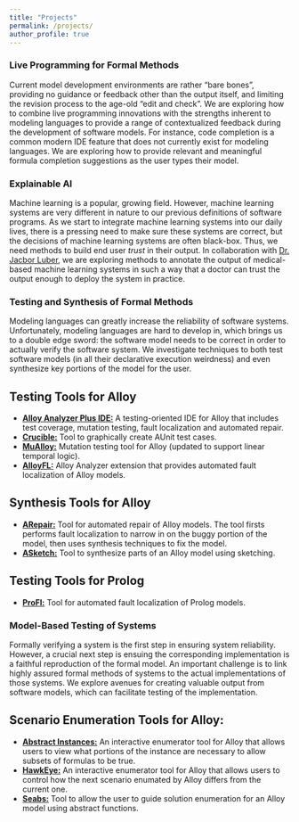 ```yaml
---
title: "Projects"
permalink: /projects/
author_profile: true
---
```

<link href="https://fonts.googleapis.com/css?family=Comfortaa:300,400,700|Righteous" rel="stylesheet">

###  <i class="fa-solid fa-pen-nib" aria-hidden="true"></i> Live Programming for Formal Methods
Current model development environments are rather “bare bones”, providing no guidance or feedback other than the output itself, and limiting the revision process to the age-old “edit and check”. We are exploring how to combine live programming innovations with the strengths inherent to modeling languages to provide a range of contextualized feedback during the development of software models. For instance, code completion is a common modern IDE feature that does not currently exist for modeling languages. We are exploring how to provide relevant and meaningful formula completion suggestions as the user types their model.

###  <i class="fa fa-fw fa-clipboard-check" aria-hidden="true"></i> Explainable AI
Machine learning is a popular, growing field. However, machine learning systems are very different in nature to our previous definitions of software programs. As we start to integrate machine learning systems into our daily lives, there is a pressing need to make sure these systems are correct, but the decisions of machine learning systems are often black-box. Thus, we need methods to build end user *trust* in their output. In collaboration with [Dr. Jacbor Luber](https://luberlab.org/), we are exploring methods to annotate the output of medical-based machine learning systems in such a way that a doctor can trust the output enough to deploy the system in practice.

###  <i class="fa fa-fw fa-bug" aria-hidden="true"></i> Testing and Synthesis of Formal Methods
Modeling languages can greatly increase the reliability of software systems. Unfortunately, modeling languages are hard to develop in, which brings us to a double edge sword: the software model needs to be correct in order to actually verify the software system. We investigate techniques to both test software models (in all their declarative execution weirdness) and even synthesize key portions of the model for the user.

## <i class="fa fa-fw fa-code" aria-hidden="true"></i> Testing Tools for Alloy
* **[Alloy Analyzer Plus IDE:](https://alloyanalyzerplus.github.io/)** A testing-oriented IDE for Alloy that includes test coverage, mutation testing, fault localization and automated repair.
* **[Crucible:](https://github.com/Crucible-Alloy/Crucible)** Tool to graphically create AUnit test cases.
* **[MuAlloy:](https://github.com/MuAlloyT/mualloy_temporal)** Mutation testing tool for Alloy (updated to support linear temporal logic).
* **[AlloyFL:](https://AlloyFL.github.io)** Alloy Analyzer extension that provides automated fault localization of Alloy models.

## <i class="fa fa-fw fa-code" aria-hidden="true"></i> Synthesis Tools for Alloy
* **[ARepair:](https://github.com/kaiyuanw/ARepair)** Tool for automated repair of Alloy models. The tool firsts performs fault localization to narrow in on the buggy portion of the model, then uses synthesis techniques to fix the model.
* **[ASketch:](https://github.com/kaiyuanw/ASketch)** Tool to synthesize parts of an Alloy model using sketching.

## <i class="fa fa-fw fa-code" aria-hidden="true"></i> Testing Tools for Prolog
* **[ProFl:](https://github.com/geoorge1d127/ProFl)** Tool for automated fault localization of Prolog models.

###  <i class="fa fa-fw fa-sitemap" aria-hidden="true"></i> Model-Based Testing of Systems 
Formally verifying a system is the first step in ensuring system reliability. However, a crucial next step is ensuing the corresponding implementation is a faithful reproduction of the formal model. An important challenge is to link highly assured formal methods of systems to the actual implementations of those systems. We explore avenues for creating valuable output from software models, which can facilitate testing of the implementation.
 
## <i class="fa fa-fw fa-code" aria-hidden="true"></i> Scenario Enumeration Tools for Alloy:
* **[Abstract Instances:](https://github.com/jringert/alloy-absinst)** An interactive enumerator tool for Alloy that allows users to view what portions of the instance are necessary to allow subsets of formulas to be true.
* **[HawkEye:](https://github.com/alloy-hawkeye/Hawkeye)** An interactive enumerator tool for Alloy that allows users to control how the next scenario enumated by Alloy differs from the current one.
* **[Seabs:](https://github.com/Allisonius/Seabs)** Tool to allow the user to guide solution enumeration for an Alloy model using abstract functions.



 

